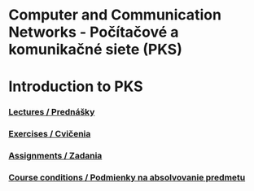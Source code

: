 # Computer and Communication Networks - Počítačové a komunikačné siete (PKS)

# Introduction to PKS

### [Lectures / Prednášky](/202324/lectures)
### [Exercises / Cvičenia](/202324/exercises)
### [Assignments / Zadania](/202324/assignments)
### [Course conditions / Podmienky na absolvovanie predmetu](/202324/others)
